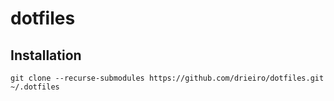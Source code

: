 # dotfiles

## Installation

    git clone --recurse-submodules https://github.com/drieiro/dotfiles.git ~/.dotfiles

